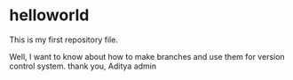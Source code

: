 # helloworld
This is my first repository file.

Well, I want to know about how to make branches and use them for version control system.
thank you,
Aditya
admin
